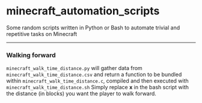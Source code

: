 # minecraft_automation_scripts

Some random scripts written in Python or Bash to automate trivial and repetitive tasks on Minecraft

___

### Walking forward

`minecraft_walk_time_distance.py` will gather data from `minecraft_walk_time_distance.csv` and return a function to be bundled within `minecraft_walk_time_distance.c`, compiled and then executed with `minecraft_walk_time_distance.sh`
Simply replace **x** in the bash script with the distance (in blocks) you want the player to walk forward.
